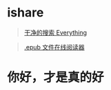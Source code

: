 # ishare <!-- {docsify-ignore} -->

> [干净的搜索 Everything](https://yandex.com/)

> [.epub 文件在线阅读器](https://epub-reader.online/)

# 你好，才是真的好 <!-- {docsify-ignore} -->